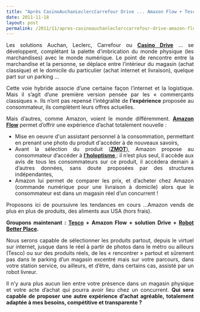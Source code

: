 ```yaml
---
title: "Après CasinoAuchanLeclercCarrefour Drive ... Amazon Flow + Tesco + Drive + BetterPlace"
date: 2011-11-18
layout: post
permalink: /2011/11/apres-casinoauchanleclerccarrefour-drive-amazon-flow-tesco-drive-betterplace.html
---
```


<p style="text-align: justify">Les solutions Auchan, Leclerc, Carrefour ou <strong><a href="http://www.mescoursescasino.fr/Pages/Index.aspx">Casino Drive</a></strong> … se développent, complétant la palette d’imbrication du monde physique (les marchandises) avec le monde numérique. Le point de rencontre entre la marchandise et la personne, se déplace entre l’intérieur du magasin (achat classique) et le domicile du particulier (achat internet et livraison), quelque part sur un parking …</p> <p style="text-align: justify">Cette voie hybride associe d’une certaine façon l’internet et la logistique. Mais il s’agit d’une première version pensée par les « commerçants classiques ». Ils n’ont pas repensé l’intégralité de <strong>l’expérience</strong> proposée au consommateur, ils complètent leurs offres actuelles.</p> <p style="text-align: justify">Mais d’autres, comme Amazon, voient le monde différemment. <strong><a href="http://augmentedmedia.net/2011/11/03/amazon-flow-un-petit-pas-pour-la-realite-augmentee-un-grand-pas-pour-amazon/">Amazon Flow</a></strong> permet d’offrir une expérience d’achat totalement nouvelle : </p>  <!--more-->   <ul style="text-align: justify"> <li>Mise en oeuvre d'un assistant personnel à la consommation, permettant en prenant une photo du produit d'accéder à de nouveaux savoirs,</li> <li>Avant la sélection du      produit (<strong><a href="/2011/11/google-zero-moment-of-truth.html">ZMOT</a></strong>),      Amazon propose au consommateur d’accéder à <strong><a href="/2011/11/intelligence-collective-et-transports-du-futur.html">l’holoptisme </a></strong>: il n’est plus seul, il      accède aux avis de tous les consommateurs sur ce produit, il accédera      demain à d’autres données, sans doute proposées par des structures indépendantes,</li> <li>Amazon lui permet de      comparer les prix, et d’acheter chez Amazon (commande numérique pour une      livraison à domicile) alors que le consommateur est dans un magasin réel      d’un concurrent !</li> </ul> <p style="text-align: justify">Proposons ici de poursuivre les tendances en cours …Amazon vends de plus en plus de produits, des aliments aux USA (hors frais).</p> <p style="text-align: justify"><strong>Groupons maintenant : <a href="/2011/06/le-supermarche-sur-le-quai-du-metro-livraison-a-domicile.html">Tesco</a> + Amazon Flow + solution Drive + <a href="http://www.youtube.com/watch?v=4lp_6VyIeSY">Robot Better Place</a></strong><strong>.</strong></p> <p style="text-align: justify">Nous serons capable de sélectionner les produits partout, depuis le virtuel sur internet, jusque dans le réel à partir de photos dans le métro ou ailleurs (Tesco) ou sur des produits réels, de les « rencontrer » partout et sûrement pas dans le parking d’un magasin excentré mais sur votre parcours, dans votre station service, ou ailleurs, et d’être, dans certains cas, assisté par un robot livreur.</p> <p style="text-align: justify">Il n’y aura plus aucun lien entre votre présence dans un magasin physique et votre acte d’achat qui pourra avoir lieu chez un concurrent. <strong>Qui sera capable de proposer une autre expérience d’achat agréable, totalement adaptée à mes besoins, compétitive et transparente ?</strong></p>
